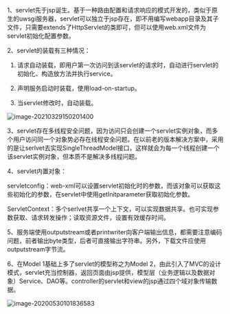 1、servlet先于jsp诞生。基于一种路由配置和请求响应的模式开发的，类似于原生的uwsgi服务器，servlet可以独立于jsp存在，即不用编写webapp目录及其子文件，只需要extends了HttpServlet的类即可，但可以使用web.xml文件为servlet初始化配置参数。

2、servlet的装载有三种情况：

1. 请求自动装载，即用户第一次访问到该servlet的请求时，自动进行servlet的初始化、构造放方法并执行service。

2. 声明服务启动时装载，使用load-on-startup。

3. 当servlet修改时，自动装载。


![image-20210329150201400](https://imagebag.oss-cn-chengdu.aliyuncs.com/img/image-20210329150201400.png)

3、servlet存在多线程安全问题，因为访问只会创建一个servlet实例对象，而多个用户访问同一个对象势必存在线程安全问题。在以前老的版本解决方案中，采用的是让serlvet去实现SingleThreadModel接口，这样就会为每一个线程创建一个该servlet实例对象，但本质不是解决多线程问题。

4、servlet内置对象：

servletconfig：web-xml可以设置servlet初始化时的参数，而该对象可以获取这些初始化的参数，在servlet中使用getInitparameter获取初始化参数。

ServletContext：多个serlvet共享一个上下文，可以实现数据共享。也可实现参数获取、请求转发操作；读取资源文件，设置有效缓存时间。

5、服务端使用outputstream或者printwriter向客户端输出信息，都需要注意编码问题，前者输出byte类型，后者可直接输出字符串。另外，下载文件应使用outputstream字节流。

6、在Model 1基础上多了servlet的模型称之为Model 2，由此引入了MVC的设计模式，servlet充当控制器，返回页面由jsp提供，模型层（业务逻辑以及数据对象）Service、DAO等。controller的servlet和view的jsp通过四个域对象传输数据。

![image-20200530101836583](https://imagebag.oss-cn-chengdu.aliyuncs.com/img/image-20200530101836583.png)
